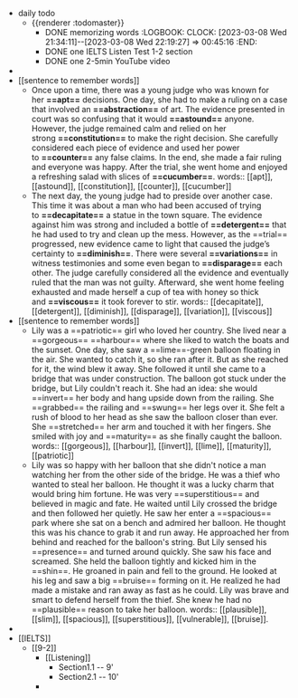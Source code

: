 - daily todo
	- {{renderer :todomaster}}
		- DONE memorizing words
		  :LOGBOOK:
		  CLOCK: [2023-03-08 Wed 21:34:11]--[2023-03-08 Wed 22:19:27] =>  00:45:16
		  :END:
		- DONE one IELTS Listen Test 1-2 section
		- DONE one 2-5min YouTube video
-
- [[sentence to remember words]]
	- Once upon a time, there was a young judge who was known for her **==apt==** decisions. One day, she had to make a ruling on a case that involved an **==abstraction==** of art. The evidence presented in court was so confusing that it would **==astound==** anyone. However, the judge remained calm and relied on her strong **==constitution==** to make the right decision. She carefully considered each piece of evidence and used her power to **==counter==** any false claims. In the end, she made a fair ruling and everyone was happy. After the trial, she went home and enjoyed a refreshing salad with slices of **==cucumber==**.
	  words:: [[apt]], [[astound]], [[constitution]], [[counter]], [[cucumber]]
	- The next day, the young judge had to preside over another case. This time it was about a man who had been accused of trying to **==decapitate==** a statue in the town square. The evidence against him was strong and included a bottle of **==detergent==** that he had used to try and clean up the mess. However, as the ==trial== progressed, new evidence came to light that caused the judge’s certainty to **==diminish==**. There were several **==variations==** in witness testimonies and some even began to **==disparage==** each other. The judge carefully considered all the evidence and eventually ruled that the man was not guilty. Afterward, she went home feeling exhausted and made herself a cup of tea with honey so thick and **==viscous==** it took forever to stir.
	  words:: [[decapitate]], [[detergent]], [[diminish]], [[disparage]], [[variation]], [[viscous]]
- [[sentence to remember words]]
	- Lily was a ==patriotic== girl who loved her country. She lived near a ==gorgeous== ==harbour== where she liked to watch the boats and the sunset. One day, she saw a ==lime==-green balloon floating in the air. She wanted to catch it, so she ran after it. But as she reached for it, the wind blew it away. She followed it until she came to a bridge that was under construction. The balloon got stuck under the bridge, but Lily couldn't reach it. She had an idea: she would ==invert== her body and hang upside down from the railing. She ==grabbed== the railing and ==swung== her legs over it. She felt a rush of blood to her head as she saw the balloon closer than ever. She ==stretched== her arm and touched it with her fingers. She smiled with joy and ==maturity== as she finally caught the balloon.
	  words:: [[gorgeous]], [[harbour]], [[invert]], [[lime]], [[maturity]], [[patriotic]]
	- Lily was so happy with her balloon that she didn't notice a man watching her from the other side of the bridge. He was a thief who wanted to steal her balloon. He thought it was a lucky charm that would bring him fortune. He was very ==superstitious== and believed in magic and fate. He waited until Lily crossed the bridge and then followed her quietly. He saw her enter a ==spacious== park where she sat on a bench and admired her balloon. He thought this was his chance to grab it and run away. He approached her from behind and reached for the balloon's string. But Lily sensed his ==presence== and turned around quickly. She saw his face and screamed. She held the balloon tightly and kicked him in the ==shin==. He groaned in pain and fell to the ground. He looked at his leg and saw a big ==bruise== forming on it. He realized he had made a mistake and ran away as fast as he could. Lily was brave and smart to defend herself from the thief. She knew he had no ==plausible== reason to take her balloon.
	  words:: [[plausible]], [[slim]], [[spacious]], [[superstitious]], [[vulnerable]], [[bruise]].
-
- [[IELTS]]
	- [[9-2]]
		- [[Listening]]
			- Section1.1 -- 9'
			- Section2.1 -- 10'
		-